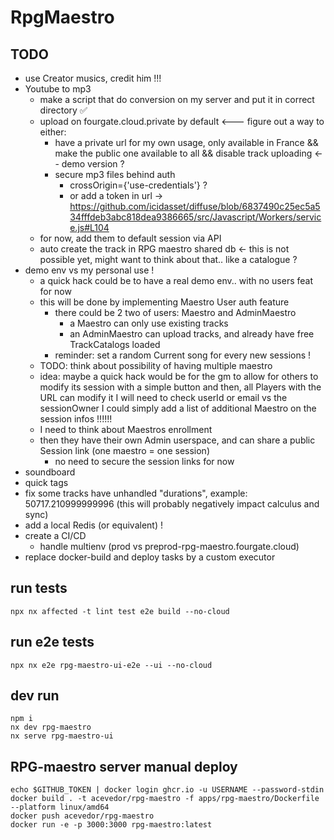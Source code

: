 # RpgMaestro

## TODO

- use Creator musics, credit him !!!
- Youtube to mp3
    - make a script that do conversion on my server and put it in correct directory ✅
    - upload on fourgate.cloud.private by default <--- figure out a way to either:
        - have a private url for my own usage, only available in France && make the public one available to all &&
          disable track uploading <-- demo version ?
        - secure mp3 files behind auth
            - crossOrigin={'use-credentials'} ?
            - or add a token in
              url -> https://github.com/icidasset/diffuse/blob/6837490c25ec5a534fffdeb3abc818dea9386665/src/Javascript/Workers/service.js#L104
    - for now, add them to default session via API
    - auto create the track in RPG maestro shared db <- this is not possible yet, might want to think about that.. like
      a catalogue ?
- demo env vs my personal use !
    - a quick hack could be to have a real demo env.. with no users feat for now
    - this will be done by implementing Maestro User auth feature
        - there could be 2 two of users: Maestro and AdminMaestro
            - a Maestro can only use existing tracks
            - an AdminMaestro can upload tracks, and already have free TrackCatalogs loaded
        - reminder: set a random Current song for every new sessions !
    - TODO: think about possibility of having multiple maestro
    - idea: maybe a quick hack would be for the gm to allow for others to modify its session with a simple button
      and then, all Players with the URL can modify it
      I will need to check userId or email vs the sessionOwner
      I could simply add a list of additional Maestro on the session infos !!!!!!
    - I need to think about Maestros enrollment
    - then they have their own Admin userspace, and can share a public Session link (one maestro = one session)
        - no need to secure the session links for now
- soundboard
- quick tags
- fix some tracks have unhandled "durations", example: 50717.210999999996 (this will probably negatively impact calculus
  and sync)
- add a local Redis (or equivalent) !
- create a CI/CD
    - handle multienv (prod vs preprod-rpg-maestro.fourgate.cloud)
- replace docker-build and deploy tasks by a custom executor

## run tests

```
npx nx affected -t lint test e2e build --no-cloud
```

## run e2e tests

```
npx nx e2e rpg-maestro-ui-e2e --ui --no-cloud
```

## dev run

```
npm i
nx dev rpg-maestro
nx serve rpg-maestro-ui
```

## RPG-maestro server manual deploy

```
echo $GITHUB_TOKEN | docker login ghcr.io -u USERNAME --password-stdin
docker build . -t acevedor/rpg-maestro -f apps/rpg-maestro/Dockerfile --platform linux/amd64
docker push acevedor/rpg-maestro
docker run -e -p 3000:3000 rpg-maestro:latest
```
